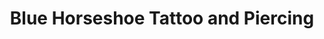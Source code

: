 ---
title: "Blue Horseshoe Tattoo and Piercing"
url: /virginia-beach/blue-horseshoe-tattoo-and-piercing/
shop: tattoo
---
